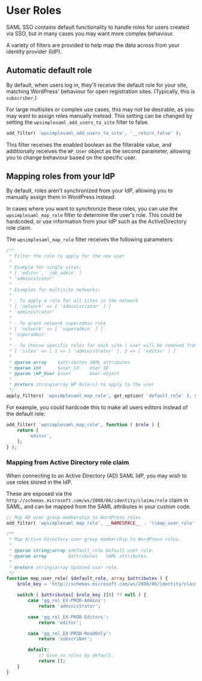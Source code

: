 # User Roles

SAML SSO contains default functionality to handle roles for users created via SSO, but in many cases you may want more complex behaviour.

A variety of filters are provided to help map the data across from your identity provider (IdP).


## Automatic default role

By default, when users log in, they'll receive the default role for your site, matching WordPress' behaviour for open registration sites. (Typically, this is `subscriber`.)

For large multisites or complex use cases, this may not be desirable, as you may want to assign roles manually instead. This setting can be changed by setting the `wpsimplesaml_add_users_to_site` filter to false.

```php
add_filter( 'wpsimplesaml_add_users_to_site', '__return_false' );
```

This filter receives the enabled boolean as the filterable value, and additionally receives the `WP_User` object as the second parameter, allowing you to change behaviour based on the specific user.


## Mapping roles from your IdP

By default, roles aren't synchronized from your IdP, allowing you to manually assign them in WordPress instead.

In cases where you want to synchronize these roles, you can use the `wpsimplesaml_map_role` filter to determine the user's role. This could be hardcoded, or use information from your IdP such as the ActiveDirectory role claim.

The `wpsimplesaml_map_role` filter receives the following parameters:

```php
/**
 * Filter the role to apply for the new user
 *
 * Example for single sites:
 * [ 'editor', 'job_admin' ]
 * 'administrator'
 *
 * Examples for multisite networks:
 *
 * - To apply a role for all sites in the network
 * [ 'network' => [ 'administrator' ] ]
 * 'administrator'
 *
 * - To grant network superadmin role
 * [ 'network' => [ 'superadmin' ] ]
 * 'superadmin'
 *
 * - To choose specific roles for each site ( user will be removed from omitted sites )
 * [ 'sites' => [ 1 => [ 'administrator' ], 2 => [ 'editor' ] ]
 *
 * @param array    $attributes SAML attributes
 * @param int      $user_id    User ID
 * @param \WP_User $user       User object
 *
 * @return string|array WP Role(s) to apply to the user
 */
apply_filters( 'wpsimplesaml_map_role', get_option( 'default_role' ), $attributes, $user->ID, $user );
```

For example, you could hardcode this to make all users editors instead of the default role:

```php
add_filter( 'wpsimplesaml_map_role', function ( $role ) {
	return [
		'editor',
	];
} );
```


### Mapping from Active Directory role claim

When connecting to an Active Directory (AD) SAML IdP, you may wish to use roles stored in the IdP.

These are exposed via the `http://schemas.microsoft.com/ws/2008/06/identity/claims/role` claim in SAML, and can be mapped from the SAML attributes in your custom code.

```php
// Map AD user group membership to WordPress roles.
add_filter( 'wpsimplesaml_map_role', __NAMESPACE__ . '\\map_user_role', 10, 2 );

/**
 * Map Active Directory user group membership to WordPress roles.
 *
 * @param string|array $default_role Default user role.
 * @param array        $attributes   SAML attributes.
 *
 * @return string|array Updated user role.
 */
function map_user_role( $default_role, array $attributes ) {
	$role_key = 'http://schemas.microsoft.com/ws/2008/06/identity/claims/role';

	switch ( $attributes[ $role_key ][0] ?? null ) {
		case 'gg_rol_EX-PROD-Admins':
			return 'administrator';

		case 'gg_rol_EX-PROD-Editors':
			return 'editor';

		case 'gg_rol_EX-PROD-ReadOnly':
			return 'subscriber';

		default:
			// Give no roles by default.
			return [];
	}
}
```
